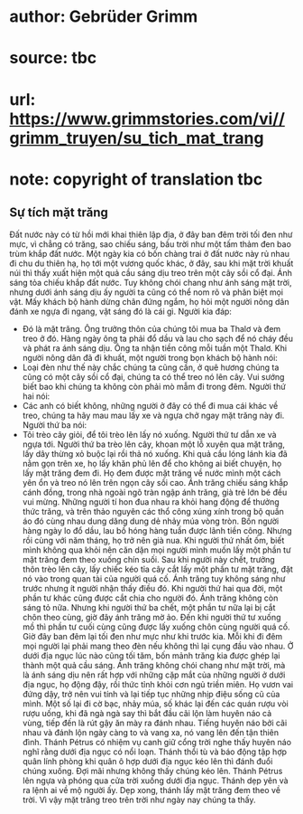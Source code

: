 # author: Gebrüder Grimm
# source: tbc
# url: https://www.grimmstories.com/vi//grimm_truyen/su_tich_mat_trang
# note: copyright of translation tbc

## Sự tích mặt trăng 

Đất nước này có từ hồi mới khai thiên lập địa, ở đây ban đêm trời tối
đen như mực, vì chẳng có trăng, sao chiếu sáng, bầu trời như một tấm
thảm đen bao trùm khắp đất nước.
Một ngày kia có bốn chàng trai ở đất nước này rủ nhau đi chu du thiên
hạ, họ tới một vương quốc khác, ở đây, sau khi mặt trời khuất núi thì
thấy xuất hiện một quả cầu sáng dịu treo trên một cây sồi cổ đại. Ánh
sáng tỏa chiếu khắp đất nước. Tuy không chói chang như ánh sáng mặt
trời, nhưng dưới ánh sáng dịu ấy người ta cũng có thể nom rõ và phân
biệt mọi vật.
Mấy khách bộ hành dừng chân đứng ngắm, họ hỏi một người nông dân đánh xe
ngựa đi ngang, vật sáng đó là cái gì. Người kia đáp:
- Đó là mặt trăng. Ông trưởng thôn của chúng tôi mua ba Thalơ và đem
treo ở đó. Hàng ngày ông ta phải đổ dầu và lau cho sạch để nó cháy đều
và phát ra ánh sáng dịu. Ông ta nhận tiền công mỗi tuần một Thalơ.
Khi người nông dân đã đi khuất, một người trong bọn khách bộ hành nói:
- Loại đèn như thế này chắc chúng ta cũng cần, ở quê hương chúng ta cũng
có một cây sồi cổ đại, chúng ta có thể treo nó lên cây. Vui sướng biết
bao khi chúng ta không còn phải mò mẫm đi trong đêm.
Người thứ hai nói:
- Các anh có biết không, những người ở đây có thể đi mua cái khác về
treo, chúng ta hãy mau mau lấy xe và ngựa chở ngay mặt trăng này đi.
Người thứ ba nói:
- Tôi trèo cây giỏi, để tôi trèo lên lấy nó xuống.
Người thứ tư dẫn xe và ngựa tới. Người thứ ba trèo lên cây, khoan một lỗ
xuyên qua mặt trăng, lấy dây thừng xỏ buộc lại rồi thả nó xuống.
Khi quả cầu lóng lánh kia đã nằm gọn trên xe, họ lấy khăn phủ lên để cho
không ai biết chuyện, họ lấy mặt trăng đem đi.
Họ đem được mặt trăng về nước mình một cách yên ổn và treo nó lên trên
ngọn cây sồi cao. Ánh trăng chiếu sáng khắp cánh đồng, trong nhà ngoài
ngõ tràn ngập ánh trăng, già trẻ lớn bé đều vui mừng. Những người tí hon
đua nhau ra khỏi hang động để thưởng thức trăng, và trên thảo nguyên các
thổ công xúng xính trong bộ quần áo đó cùng nhau dung dăng dung dẻ nhảy
múa vòng tròn.
Bốn người hàng ngày lo đổ dầu, lau bồ hóng hàng tuần được lãnh tiền
công.
Nhưng rồi cùng với năm tháng, họ trở nên già nua. Khi người thứ nhất ốm,
biết mình không qua khỏi nên căn dặn mọi người mình muốn lấy một phần tư
mặt trăng đem theo xuống chín suối. Sau khi người này chết, trưởng thôn
trèo lên cây, lấy chiếc kéo tỉa cây cắt lấy một phần tư mặt trăng, đặt
nó vào trong quan tài của người quá cố. Ánh trăng tuy không sáng như
trước nhưng ít người nhận thấy điều đó. Khi người thứ hai qua đời, một
phần tư khác cũng được cắt chia cho người đó. Ánh trăng không còn sáng
tỏ nữa. Nhưng khi người thứ ba chết, một phần tư nữa lại bị cắt chôn
theo cùng, giờ đây ánh trăng mờ ảo. Đến khi người thứ tư xuống mồ thì
phần tư cuối cùng cũng được lấy xuống chôn cùng người quá cố. Giờ đây
ban đêm lại tối đen như mực như khi trước kia. Mỗi khi đi đêm mọi người
lại phải mang theo đèn nếu không thì lại cụng đầu vào nhau.
Ở dưới địa ngục lúc nào cũng tối tăm, bốn mảnh trăng kia được ghép lại
thành một quả cầu sáng. Ánh trăng không chói chang như mặt trời, mà là
ánh sáng dịu nên rất hợp với những cặp mắt của những người ở dưới địa
ngục, họ động đậy, rồi thức tỉnh khỏi cơn ngủ triền miên. Họ vươn vai
đứng dậy, trở nên vui tính và lại tiếp tục những nhịp điệu sống cũ của
mình. Một số lại đi cờ bạc, nhảy múa, số khác lại đến các quán rượu vòi
rượu uống, khi đã ngà ngà say thì bắt đầu cãi lộn làm huyên náo cả vùng,
tiếp đến là rút gậy ăn mày ra đánh nhau. Tiếng huyên náo bởi cãi nhau và
đánh lộn ngày càng to và vang xa, nó vang lên đến tận thiên đình.
Thánh Pétrus có nhiệm vụ canh giữ cổng trời nghe thấy huyên náo nghĩ
rằng dưới địa ngục có nổi loạn. Thánh thổi tù và báo động tập hợp quân
lính phòng khi quân ô hợp dưới địa ngục kéo lên thì đánh đuổi chúng
xuống. Đợi mãi nhưng không thấy chúng kéo lên. Thánh Pétrus lên ngựa và
phóng qua cửa trời xuống dưới địa ngục. Thánh dẹp yên và ra lệnh ai về
mộ người ấy. Dẹp xong, thánh lấy mặt trăng đem theo về trời. Vì vậy mặt
trăng treo trên trời như ngày nay chúng ta thấy.
